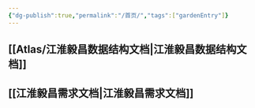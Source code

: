 ```yaml
---
{"dg-publish":true,"permalink":"/首页/","tags":["gardenEntry"]}
---
```



## [[Atlas/江淮毅昌数据结构文档\|江淮毅昌数据结构文档]]

## [[江淮毅昌需求文档\|江淮毅昌需求文档]]